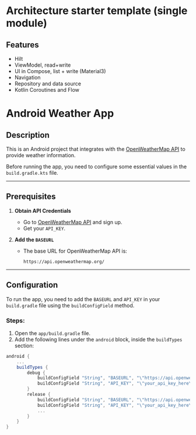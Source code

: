 Architecture starter template (single module)
==================

## Features

* Hilt
* ViewModel, read+write
* UI in Compose, list + write (Material3)
* Navigation
* Repository and data source
* Kotlin Coroutines and Flow

# Android Weather App

## Description
This is an Android project that integrates with the [OpenWeatherMap API](https://api.openweathermap.org) to provide weather information.

Before running the app, you need to configure some essential values in the `build.gradle.kts` file.

---

## Prerequisites

1. **Obtain API Credentials**
    - Go to [OpenWeatherMap API](https://api.openweathermap.org) and sign up.
    - Get your `API_KEY`.

2. **Add the `BASEURL`**
    - The base URL for OpenWeatherMap API is:
      ```
      https://api.openweathermap.org/
      ```

---

## Configuration

To run the app, you need to add the `BASEURL` and `API_KEY` in your `build.gradle` file using the `buildConfigField` method.

### Steps:

1. Open the `app/build.gradle` file.
2. Add the following lines under the `android` block, inside the `buildTypes` section:

```gradle
android {
    ...
    buildTypes {
        debug {
            buildConfigField "String", "BASEURL", "\"https://api.openweathermap.org/\""
            buildConfigField "String", "API_KEY", "\"your_api_key_here\""
        }
        release {
            buildConfigField "String", "BASEURL", "\"https://api.openweathermap.org/\""
            buildConfigField "String", "API_KEY", "\"your_api_key_here\""
            ...
        }
    }
}
